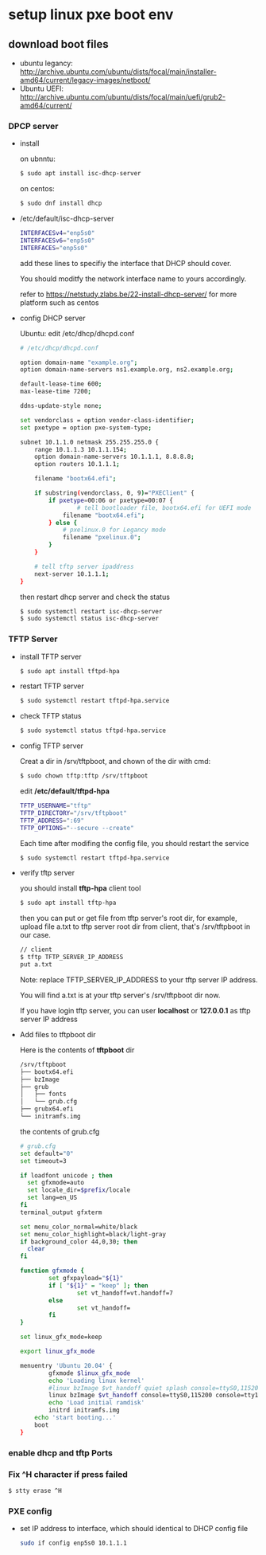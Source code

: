 # setup linux pxe boot env

## download boot files

* ubuntu legancy: http://archive.ubuntu.com/ubuntu/dists/focal/main/installer-amd64/current/legacy-images/netboot/
* Ubuntu UEFI: http://archive.ubuntu.com/ubuntu/dists/focal/main/uefi/grub2-amd64/current/

### DPCP server

* install

	on ubnntu:

	```sh
	$ sudo apt install isc-dhcp-server
	```

	on centos:

	```sh
	$ sudo dnf install dhcp
	```

	

* /etc/default/isc-dhcp-server

	```sh
	INTERFACESv4="enp5s0"
	INTERFACESv6="enp5s0"
	INTERFACES="enp5s0"
	```

	add these lines to specifiy the interface that DHCP should cover.

	You should moditfy the network interface name to yours accordingly.

	refer to https://netstudy.zlabs.be/22-install-dhcp-server/ for more platform such as centos

* config DHCP server

	Ubuntu: edit /etc/dhcp/dhcpd.conf

	```sh
	# /etc/dhcp/dhcpd.conf
	
	option domain-name "example.org";
	option domain-name-servers ns1.example.org, ns2.example.org;
	
	default-lease-time 600;
	max-lease-time 7200;
	
	ddns-update-style none;

    set vendorclass = option vendor-class-identifier;
	set pxetype = option pxe-system-type;
	
	subnet 10.1.1.0 netmask 255.255.255.0 {
	    range 10.1.1.3 10.1.1.154;
	    option domain-name-servers 10.1.1.1, 8.8.8.8;
	    option routers 10.1.1.1;
	
	    filename "bootx64.efi";
	
	    if substring(vendorclass, 0, 9)="PXEClient" {
	        if pxetype=00:06 or pxetype=00:07 {
	        		# tell bootloader file, bootx64.efi for UEFI mode
	            filename "bootx64.efi";
	        } else {
	        	# pxelinux.0 for Legancy mode
	            filename "pxelinux.0";
	        }
	    }
	
	    # tell tftp server ipaddress
	    next-server 10.1.1.1;
	}
	```

	then restart dhcp server and check the status

	```sh
	$ sudo systemctl restart isc-dhcp-server
	$ sudo systemctl status isc-dhcp-server
	```

	

### TFTP Server

* install TFTP server

	```sh
	$ sudo apt install tftpd-hpa
	```

	

* restart TFTP server

	```sh
	$ sudo systemctl restart tftpd-hpa.service
	```

* check TFTP status

	```sh
	$ sudo systemctl status tftpd-hpa.service
	```

	

* config TFTP server

	Creat a dir in /srv/tftpboot, and chown of the dir with cmd:

	 ```sh
	$ sudo chown tftp:tftp /srv/tftpboot
	 ```

	

	edit  **/etc/default/tftpd-hpa**

	```sh
	TFTP_USERNAME="tftp"
	TFTP_DIRECTORY="/srv/tftpboot"
	TFTP_ADDRESS=":69"
	TFTP_OPTIONS="--secure --create"
	```

	Each time after modifing the config file, you should restart the service

	```sh
	$ sudo systemctl restart tftpd-hpa.service
	```

* verify tftp server

	you should install **tftp-hpa** client tool

	```sh
	$ sudo apt install tftp-hpa
	```

	then you can put or get file from tftp server's root dir, for example, upload file a.txt to tftp server root dir from client, that's /srv/tftpboot in our case.

	```sh
	// client
	$ tftp TFTP_SERVER_IP_ADDRESS
	put a.txt
	```

	Note: replace TFTP_SERVER_IP_ADDRESS to your tftp server IP address.

	You will find a.txt is at your tftp server's /srv/tftpboot dir now.

	If you have login tftp server, you can user **localhost** or **127.0.0.1** as tftp server IP address

* Add files to tftpboot dir

	Here is the contents of **tftpboot** dir

	```sh
	/srv/tftpboot
	├── bootx64.efi
	├── bzImage
	├── grub
	│   ├── fonts
	│   └── grub.cfg
	├── grubx64.efi
	└── initramfs.img
	```

	the contents of grub.cfg

	```sh
	# grub.cfg
	set default="0"
	set timeout=3
	
	if loadfont unicode ; then
	  set gfxmode=auto
	  set locale_dir=$prefix/locale
	  set lang=en_US
	fi
	terminal_output gfxterm
	
	set menu_color_normal=white/black
	set menu_color_highlight=black/light-gray
	if background_color 44,0,30; then
	  clear
	fi
	
	function gfxmode {
	        set gfxpayload="${1}"
	        if [ "${1}" = "keep" ]; then
	                set vt_handoff=vt.handoff=7
	        else
	                set vt_handoff=
	        fi
	}
	
	set linux_gfx_mode=keep
	
	export linux_gfx_mode
	
	menuentry 'Ubuntu 20.04' {
	        gfxmode $linux_gfx_mode
	        echo 'Loading linux kernel'
	        #linux bzImage $vt_handoff quiet splash console=ttyS0,115200 console=tty0
	        linux bzImage $vt_handoff console=ttyS0,115200 console=tty1
	        echo 'Load initial ramdisk'
	        initrd initramfs.img
	    echo 'start booting...'
	    boot
	}
	```

	

### enable dhcp and tftp Ports



### Fix ^H character if press failed

```sh
$ stty erase ^H
```



### PXE config

* set IP address to interface, which should identical to DHCP config file

	```sh
	sudo if config enp5s0 10.1.1.1
	```

	
